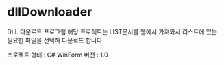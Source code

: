 # dllDownloader

DLL 다운로드 프로그램
해당 프로젝트는 LIST문서를 웹에서 가져와서 리스트에 있는 필요한 파일을 선택해 다운로드 합니다.

프로젝트 형태 : C# WinForm
버전 : 1.0

